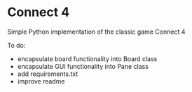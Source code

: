 # Connect 4

Simple Python implementation of the classic game Connect 4

To do:
- encapsulate board functionality into Board class
- encapsulate GUI functionality into Pane class
- add requirements.txt
- improve readme
